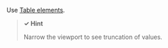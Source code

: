 Use [Table elements](https://developer.mozilla.org/en-US/docs/Web/HTML/Element#table_content).

> **✓ Hint**
>
> Narrow the viewport to see truncation of values.

<script>
/* To open external links in new window */
Array.from(document.links)
  .filter(link => link.hostname != window.location.hostname)
  .forEach(link => link.target = '_blank');
</script>
